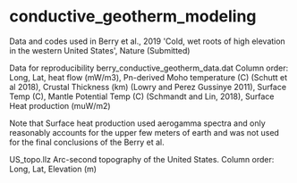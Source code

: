 # conductive_geotherm_modeling
Data and codes used in Berry et al., 2019 'Cold, wet roots of high elevation in the western United States', Nature (Submitted)

Data for reproducibility
berry_conductive_geotherm_data.dat
Column order:
Long, Lat, heat flow (mW/m3), Pn-derived Moho temperature (C) (Schutt et al 2018), Crustal Thickness (km) (Lowry and Perez Gussinye 2011),  Surface Temp (C), Mantle Potential Temp (C) (Schmandt and Lin, 2018), Surface Heat production (muW/m2)

Note that Surface heat production used aerogamma spectra and only reasonably accounts for the upper few meters of earth and was not used for the final conclusions of the Berry et al.

US_topo.llz
Arc-second topography of the United States.
Column order:
Long, Lat, Elevation (m)
